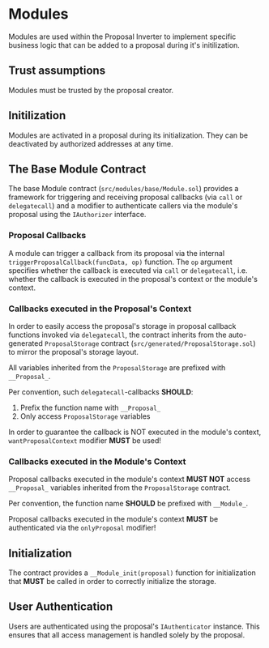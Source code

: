 # Modules

Modules are used within the Proposal Inverter to implement specific business
logic that can be added to a proposal during it's initilization.

## Trust assumptions

Modules must be trusted by the proposal creator.

## Initilization

Modules are activated in a proposal during its initialization.
They can be deactivated by authorized addresses at any time.

## The Base Module Contract

The base Module contract (`src/modules/base/Module.sol`) provides a framework
for triggering and receiving proposal callbacks (via `call` or `delegatecall`)
and a modifier to authenticate callers via the module's proposal using the
`IAuthorizer` interface.

### Proposal Callbacks

A module can trigger a callback from its proposal via the internal
`triggerProposalCallback(funcData, op)` function.
The `op` argument specifies whether the callback is executed via `call` or
`delegatecall`, i.e. whether the callback is executed in the proposal's context
or the module's context.

### Callbacks executed in the Proposal's Context

In order to easily access the proposal's storage in proposal callback functions
invoked via `delegatecall`, the contract inherits from the auto-generated
`ProposalStorage` contract (`src/generated/ProposalStorage.sol`)
to mirror the proposal's storage layout.

All variables inherited from the `ProposalStorage` are prefixed with `__Proposal_`.

Per convention, such `delegatecall`-callbacks **SHOULD**:
1. Prefix the function name with `__Proposal_`
2. Only access `ProposalStorage` variables

In order to guarantee the callback is NOT executed in the module's context,
`wantProposalContext` modifier **MUST** be used!

### Callbacks executed in the Module's Context

Proposal callbacks executed in the module's context **MUST NOT** access
`__Proposal_` variables inherited from the `ProposalStorage` contract.

Per convention, the function name **SHOULD** be prefixed with `__Module_`.

Proposal callbacks executed in the module's context **MUST** be authenticated
via the `onlyProposal` modifier!

## Initialization

The contract provides a `__Module_init(proposal)` function for initialization
that **MUST** be called in order to correctly initialize the storage.

## User Authentication

Users are authenticated using the proposal's `IAuthenticator` instance.
This ensures that all access management is handled solely by the proposal.
